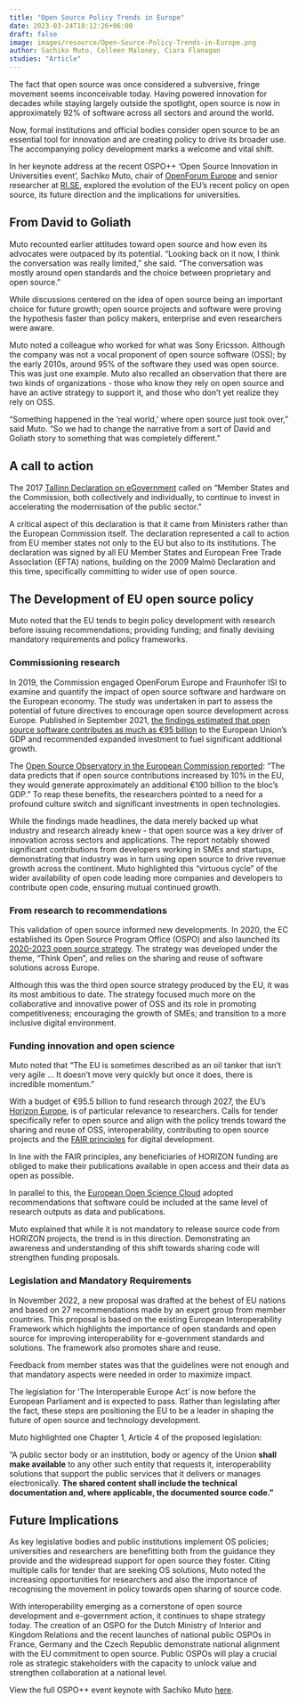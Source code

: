 ```yaml
---
title: "Open Source Policy Trends in Europe"
date: 2023-03-24T18:12:26+06:00 
draft: false
image: images/resource/Open-Source-Policy-Trends-in-Europe.png
author: Sachiko Muto, Colleen Maloney, Ciara Flanagan
studies: "Article"
---
```



The fact that open source was once considered a subversive, fringe movement seems inconceivable today. Having powered innovation for decades while staying largely outside the spotlight, open source is now in approximately 92% of software across all sectors and around the world.

Now, formal institutions and official bodies consider open source to be an essential tool for innovation and are creating policy to drive its broader use. The accompanying policy development marks a welcome and vital shift.

In her keynote address at the recent OSPO++ ‘Open Source Innovation in Universities event’, Sachiko Muto, chair of [OpenForum Europe](https://openforumeurope.org/) and senior researcher at [RI.SE](https://www.ri.se/en), explored the evolution of the EU’s recent policy on open source, its future direction and the implications for universities.

## From David to Goliath

Muto recounted earlier attitudes toward open source and how even its advocates were outpaced by its potential. “Looking back on it now, I think the conversation was really limited,” she said. “The conversation was mostly around open standards and the choice between proprietary and open source.”

While discussions centered on the idea of open source being an important choice for future growth; open source projects and software were proving the hypothesis faster than policy makers, enterprise and even researchers were aware. 

Muto noted a colleague who worked for what was Sony Ericsson. Although the company was not a vocal proponent of open source software (OSS); by the early 2010s, around 95% of the software they used was open source. This was just one example. Muto also recalled an observation that there are two kinds of organizations - those who know they rely on open source and have an active strategy to support it, and those who don’t yet realize they rely on OSS.

“Something happened in the ‘real world,’ where open source just took over,” said Muto. “So we had to change the narrative from a sort of David and Goliath story to something that was completely different.”

## A call to action

The 2017 [Tallinn Declaration on eGovernment](https://digital-strategy.ec.europa.eu/en/news/ministerial-declaration-egovernment-tallinn-declaration#:~:text=The%2520'Tallinn%2520Declaration'%2520provides%2520an,modernisation%2520of%2520the%2520public%2520sector.) called on “Member States and the Commission, both collectively and individually, to continue to invest in accelerating the modernisation of the public sector.” 

A critical aspect of this declaration is that it came from Ministers rather than the European Commission itself. The declaration represented a call to action from EU member states not only to the EU but also to its institutions. The declaration was signed by all EU Member States and European Free Trade AssocIation (EFTA) nations, building on the 2009 Malmö Declaration and this time, specifically committing to wider use of open source.

## The Development of EU open source policy

Muto noted that the EU tends to begin policy development with research before issuing recommendations; providing funding; and finally devising mandatory requirements and policy frameworks.

### Commissioning research

In 2019, the Commission engaged OpenForum Europe and Fraunhofer ISI to examine and quantify the impact of open source software and hardware on the European economy. The study was undertaken in part to assess the potential of future directives to encourage open source development across Europe. Published in September 2021, [the findings estimated that open source software contributes as much as €95 billion](https://openforumeurope.org/open-source-impact-study/) to the European Union’s GDP and recommended expanded investment to fuel significant additional growth.

The [Open Source Observatory in the European Commission reported](https://joinup.ec.europa.eu/collection/open-source-observatory-osor/news/report-open-source-driver-eus-digital-innovation): “The data predicts that if open source contributions increased by 10% in the EU, they would generate approximately an additional €100 billion to the bloc’s GDP.” To reap these benefits, the researchers pointed to a need for a profound culture switch and significant investments in open technologies.

While the findings made headlines, the data merely backed up what industry and research already knew - that open source was a key driver of innovation across sectors and applications. The report notably showed significant contributions from developers working in SMEs and startups, demonstrating that industry was in turn using open source to drive revenue growth across the continent. Muto highlighted this “virtuous cycle” of the wider availability of open code leading more companies and developers to contribute open code, ensuring mutual continued growth.

### From research to recommendations

This validation of open source informed new developments. In 2020, the EC established its Open Source Program Office (OSPO) and also launched its [2020-2023 open source strategy](https://commission.europa.eu/about-european-commission/departments-and-executive-agencies/informatics/open-source-software-strategy_en). The strategy was developed under the theme, “Think Open”, and relies on the sharing and reuse of software solutions across Europe.

Although this was the third open source strategy produced by the EU, it was its most ambitious to date. The strategy focused much more on the collaborative and innovative power of OSS and its role in promoting competitiveness; encouraging the growth of SMEs; and transition to a more inclusive digital environment.

### Funding innovation and open science

Muto noted that “The EU is sometimes described as an oil tanker that isn’t very agile … It doesn’t move very quickly but once it does, there is incredible momentum.”

With a budget of €95.5 billion to fund research through 2027, the EU’s [Horizon Europe](https://research-and-innovation.ec.europa.eu/funding/funding-opportunities/funding-programmes-and-open-calls/horizon-europe_en), is of particular relevance to researchers. Calls for tender specifically refer to open source and align with the policy trends toward the sharing and reuse of OSS, interoperability, contributing to open source projects and the [FAIR principles](https://www.go-fair.org/fair-principles/) for digital development.

In line with the FAIR principles, any beneficiaries of HORIZON funding are obliged to make their publications available in open access and their data as open as possible.

In parallel to this, the [European Open Science Cloud](https://research-and-innovation.ec.europa.eu/strategy/strategy-2020-2024/our-digital-future/open-science/european-open-science-cloud-eosc_en) adopted recommendations that software could be included at the same level of research outputs as data and publications.

Muto explained that while it is not mandatory to release source code from HORIZON projects, the trend is in this direction. Demonstrating an awareness and understanding of this shift towards sharing code will strengthen funding proposals.

### Legislation and Mandatory Requirements

In November 2022, a new proposal was drafted at the behest of EU nations and based on 27 recommendations made by an expert group from member countries. This proposal is based on the existing European Interoperability Framework which highlights the importance of open standards and open source for improving interoperability for e-government standards and solutions. The framework also promotes share and reuse.

Feedback from member states was that the guidelines were not enough and that mandatory aspects were needed in order to maximize impact. 

The legislation for 'The Interoperable Europe Act’ is now before the European Parliament and is expected to pass. Rather than legislating after the fact, these steps are positioning the EU to be a leader in shaping the future of open source and technology development.

Muto highlighted one Chapter 1, Article 4 of the proposed legislation:

“A public sector body or an institution, body or agency of the Union <b>shall make available</b> to any other such entity that requests it, interoperability solutions that support the public services that it delivers or manages electronically. <b>The shared content shall include the technical documentation and, where applicable, the documented source code.”</b> 

## Future Implications

As key legislative bodies and public institutions implement OS policies; universities and researchers are benefitting both from the guidance they provide and the widespread support for open source they foster. Citing multiple calls for tender that are seeking OS solutions, Muto noted the increasing opportunities for researchers and also the importance of recognising the movement in policy towards open sharing of source code. 

With interoperability emerging as a cornerstone of open source development and e-government action, it continues to shape strategy today. The creation of an OSPO for the Dutch Ministry of Interior and Kingdom Relations and the recent launches of national public OSPOs in France, Germany and the Czech Republic demonstrate national alignment with the EU commitment to open source. Public OSPOs will play a crucial role as strategic stakeholders with the capacity to unlock value and strengthen collaboration at a national level.

View the full OSPO++ event keynote with Sachiko Muto [here](https://www.youtube.com/watch?v=IFOrECvQq5o).
